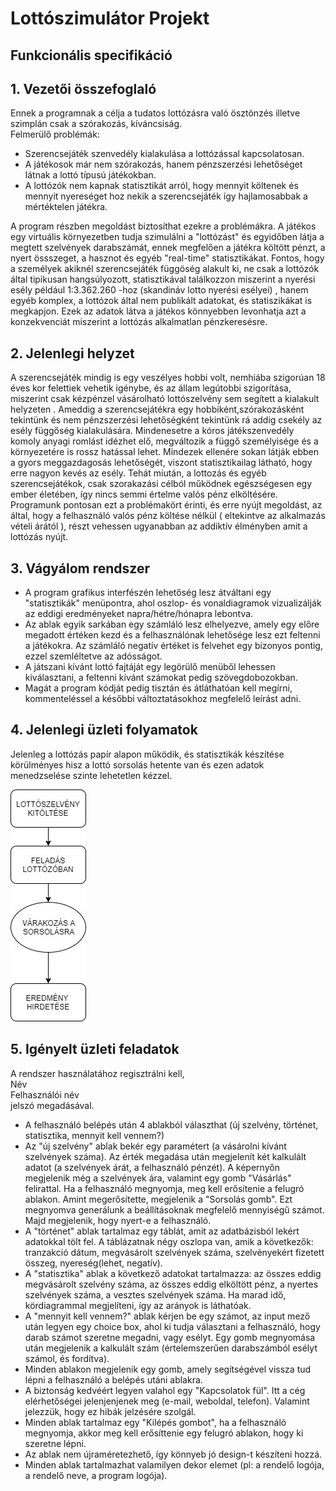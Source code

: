 ﻿# Lottószimulátor Projekt

## Funkcionális specifikáció

## 1. Vezetői összefoglaló

Ennek a programnak a célja a tudatos lottózásra való ösztönzés illetve szimplán csak a szórakozás, kíváncsiság. <br> 
Felmerülő problémák:
  * Szerencsejáték szenvedély kialakulása a lottózással kapcsolatosan.
  * A játékosok már nem szórakozás, hanem pénzszerzési lehetőséget látnak
   a lottó típusú játékokban.
  * A lottózók nem kapnak statisztikát arról, hogy mennyit költenek 
    és mennyit nyereséget hoz nekik a szerencsejáték így hajlamosabbak
    a mértéktelen játékra.

A program részben megoldást biztosíthat ezekre a problémákra. A játékos
egy virtuális környezetben tudja szimulálni a "lottózást" és egyidőben
látja a megtett szelvények darabszámát, ennek megfelően a játékra
költött pénzt, a nyert össszeget, a hasznot és egyéb "real-time" statisztikákat.
Fontos, hogy a személyek akiknél szerencsejáték függöség alakult ki, ne csak
a lottózók által tipikusan hangsúlyozott, statisztikával találkozzon miszerint a 
nyerési esély például 1:3.362.260 -hoz (skandináv lotto nyerési esélyei) , hanem 
egyéb komplex, a lottózok által nem publikált adatokat, és statiszikákat is megkapjon.
Ezek az adatok látva a játékos könnyebben levonhatja azt a konzekvenciát miszerint
a lottózás alkalmatlan pénzkeresésre.

## 2. Jelenlegi helyzet

A szerencsejáték mindig is egy veszélyes hobbi volt, nemhiába szigorúan
18 éves kor felettiek vehetik igénybe, és az állam legútobbi szigorítása, miszerint
csak kézpénzel vásárolható lottószelvény sem segített a kialakult helyzeten .
Ameddig a szerencsejátékra egy hobbiként,szórakozásként tekintünk 
és nem pénzszerzési lehetőségként tekintünk rá addig csekély 
az esély függőség kialakulására. Mindenesetre a kóros játékszenvedély 
komoly anyagi romlást idézhet elő, megváltozik a függő személyisége és a 
környezetére is rossz hatással lehet. Mindezek ellenére sokan látják ebben a gyors 
meggazdagosás lehetőségét, viszont statisztikailag látható, hogy erre nagyon kevés az esély.
Tehát miután, a lottozás és egyéb szerencsejátékok, csak szorakazási célból működnek 
egészségesen egy ember életében, így nincs semmi értelme valós pénz elköltésére.
Programunk pontosan ezt a problémakört érinti, és erre nyújt megoldást, az által, hogy 
a felhasználó valós pénz költése nélkül ( eltekintve az alkalmazás  vételi árától ), részt
vehessen ugyanabban az addiktív élményben amit a lottózás nyújt.

## 3. Vágyálom rendszer

* A program grafikus interfészén lehetőség lesz átváltani egy "statisztikák" menüpontra, 
  ahol oszlop- és vonaldiagramok vizualizálják az eddigi eredményeket napra/hétre/hónapra lebontva.
* Az ablak egyik sarkában egy számláló lesz elhelyezve, amely egy előre megadott értéken kezd és 
  a felhasználónak lehetősége lesz ezt feltenni a játékokra. Az számláló negatív értéket
  is felvehet egy bizonyos pontig, ezzel szemléltetve az adósságot.
* A játszani kívánt lottó fajtáját egy legörülő menüből lehessen kiválasztani, 
  a feltenni kívánt számokat pedig szövegdobozokban.
* Magát a program kódját pedig tisztán és átláthatóan kell megírni, kommenteléssel a későbbi 
  változtatásokhoz megfelelő leírást adni.

## 4. Jelenlegi üzleti folyamatok

Jelenleg a lottózás papír alapon működik, és statisztikák készítése körülményes hisz a lottó sorsolás hetente van és ezen adatok menedzselése szinte lehetetlen kézzel.

![](https://github.com/pti4life/UNIDEB_2019_1_1_Csaszar_team/blob/master/Dokumentumok/K%C3%A9pek/jelenlegi%20%C3%BCzleti%20folyamatok.jpg)

## 5. Igényelt üzleti feladatok

A rendszer használatához regisztrálni kell, <br>
  Név <br>
  Felhasználói név <br>
  jelszó megadásával.

* A felhasználó belépés után 4 ablakból választhat (új szelvény, történet, 
statisztika, mennyit kell vennem?)
* Az "új szelvény" ablak bekér egy paramétert (a vásárolni kívánt szelvények
száma). Az érték megadása után megjelenít két kalkulált adatot (a szelvények
árát, a felhasználó pénzét). A képernyőn megjelenik még a szelvények ára,
valamint egy gomb "Vásárlás" felirattal. Ha a felhasználó megnyomja, meg kell
erősítenie a felugró ablakon. Amint megerősítette, megjelenik a "Sorsolás
gomb". Ezt megnyomva generálunk a beállításoknak megfelelő mennyiségű számot. 
Majd megjelenik, hogy nyert-e a felhasználó.
* A "történet" ablak tartalmaz egy táblát, amit az adatbázisból lekért adatokkal
tölt fel. A táblázatnak négy oszlopa van, amik a következők: tranzakció dátum,
megvásárolt szelvények száma, szelvényekért fizetett összeg, nyereség(lehet,
negatív).
* A "statisztika" ablak a következő adatokat tartalmazza: az összes eddig
megvásárolt szelvény száma, az összes eddig elköltött pénz, a nyertes szelvények
száma, a vesztes szelvények száma. Ha marad idő, kördiagrammal megjelíteni,
így az arányok is láthatóak.
* A "mennyit kell vennem?" ablak kérjen be egy számot, az input mező után
legyen egy choice box, ahol ki tudja választani a felhasználó, hogy darab
számot szeretne megadni, vagy esélyt. Egy gomb megnyomása után megjelenik
a kalkulált szám (értelemszerűen darabszámból esélyt számol, és fordítva).
* Minden ablakon megjelenik egy gomb, amely segítségével vissza tud lépni a 
felhasználó a belépés utáni ablakra.
* A biztonság kedvéért legyen valahol egy "Kapcsolatok fül". Itt a cég elérhetőségei
jelenjenjenek meg (e-mail, weboldal, telefon). Valamint jelezzük, hogy ez 
hibák jelzésére szolgál.
* Minden ablak tartalmaz egy "Kilépés gombot", ha a felhasználó megnyomja,
akkor meg kell erősíttenie egy felugró ablakon, hogy ki szeretne lépni.
* Az ablak nem újraméretezhető, így könnyeb jó design-t készíteni hozzá.
* Minden ablak tartalmazhat valamilyen dekor elemet (pl: a rendelő logója,
a rendelő neve, a program logója).